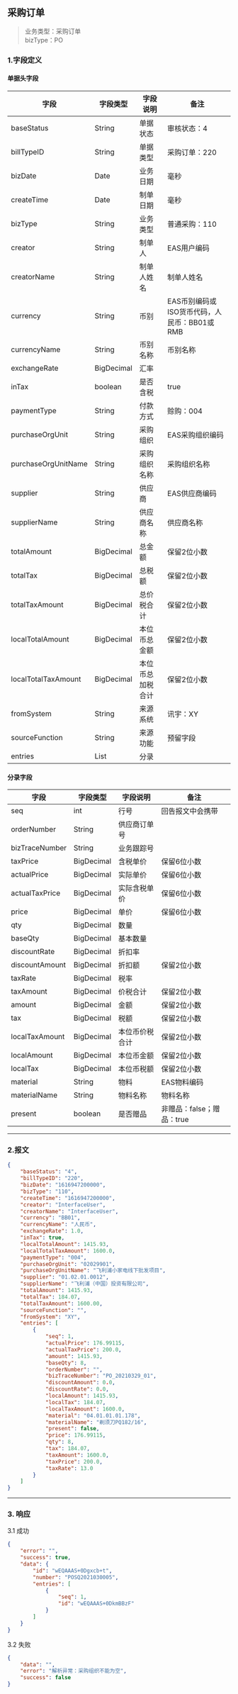 ## <span id="PO">采购订单</span>

> 业务类型：采购订单<br>
> bizType：PO<br>

### 1.字段定义
#### 单据头字段

| 字段                | 字段类型   | 字段说明         | 备注                                        |
| ------------------- | ---------- | ---------------- | ------------------------------------------- |
| baseStatus          | String     | 单据状态         | 审核状态：4                                 |
| billTypeID          | String     | 单据类型         | 采购订单：220                               |
| bizDate             | Date       | 业务日期         | 毫秒                                        |
| createTime          | Date       | 制单日期         | 毫秒                                        |
| bizType             | String     | 业务类型         | 普通采购：110                               |
| creator             | String     | 制单人           | EAS用户编码                                 |
| creatorName | String | 制单人姓名 | 制单人姓名 |
| currency            | String     | 币别             | EAS币别编码或ISO货币代码，人民币：BB01或RMB |
| currencyName | String  | 币别名称 | 币别名称 |
| exchangeRate        | BigDecimal | 汇率             |                                             |
| inTax               | boolean    | 是否含税         | true                                        |
| paymentType         | String     | 付款方式         | 赊购：004                                   |
| purchaseOrgUnit | String | 采购组织 | EAS采购组织编码  |
| purchaseOrgUnitName | String | 采购组织名称 | 采购组织名称 |
| supplier | String | 供应商 | EAS供应商编码 |
| supplierName | String | 供应商名称 | 供应商名称 |
| totalAmount         | BigDecimal | 总金额           | 保留2位小数                                 |
| totalTax            | BigDecimal | 总税额           | 保留2位小数                                 |
| totalTaxAmount      | BigDecimal | 总价税合计       | 保留2位小数                                 |
| localTotalAmount    | BigDecimal | 本位币总金额     | 保留2位小数                                 |
| localTotalTaxAmount | BigDecimal | 本位币总加税合计 | 保留2位小数                                 |
| fromSystem          | String     | 来源系统         | 讯宇：XY                                    |
| sourceFunction      | String     | 来源功能         | 预留字段                                    |
| entries             | List       | 分录             |                                             |

#### 分录字段

| 字段           | 字段类型   | 字段说明       | 备注                      |
| -------------- | ---------- | -------------- | ------------------------- |
| seq            | int        | 行号           | 回告报文中会携带          |
| orderNumber    | String     | 供应商订单号   |                           |
| bizTraceNumber | String     | 业务跟踪号     |                           |
| taxPrice       | BigDecimal | 含税单价       | 保留6位小数               |
| actualPrice    | BigDecimal | 实际单价       | 保留6位小数               |
| actualTaxPrice | BigDecimal | 实际含税单价   | 保留6位小数               |
| price          | BigDecimal | 单价           | 保留6位小数               |
| qty            | BigDecimal | 数量           |                           |
| baseQty        | BigDecimal | 基本数量       |                           |
| discountRate   | BigDecimal | 折扣率         |                           |
| discountAmount | BigDecimal | 折扣额         | 保留2位小数               |
| taxRate        | BigDecimal | 税率           |                           |
| taxAmount      | BigDecimal | 价税合计       | 保留2位小数               |
| amount         | BigDecimal | 金额           | 保留2位小数               |
| tax            | BigDecimal | 税额           | 保留2位小数               |
| localTaxAmount | BigDecimal | 本位币价税合计 | 保留2位小数               |
| localAmount    | BigDecimal | 本位币金额     | 保留2位小数               |
| localTax       | BigDecimal | 本位币税额     | 保留2位小数               |
| material | String | 物料 | EAS物料编码 |
| materialName | String | 物料名称 | 物料名称 |
| present        | boolean    | 是否赠品       | 非赠品：false；赠品：true |

***
### <span id="msgJson">2.报文</span>
```json
{
	"baseStatus": "4",
	"billTypeID": "220",
	"bizDate": "1616947200000",
	"bizType": "110",
	"createTime": "1616947200000",
	"creator": "InterfaceUser",
	"creatorName": "InterfaceUser",
	"currency": "BB01",
	"currencyName": "人民币",
	"exchangeRate": 1.0,
	"inTax": true,
	"localTotalAmount": 1415.93,
	"localTotalTaxAmount": 1600.0,
	"paymentType": "004",
	"purchaseOrgUnit": "02029901",
	"purchaseOrgUnitName": "飞利浦小家电线下批发项目",
	"supplier": "01.02.01.0012",
	"supplierName": "飞利浦（中国）投资有限公司",
	"totalAmount": 1415.93,
	"totalTax": 184.07,
	"totalTaxAmount": 1600.00,
	"sourceFunction": "",
	"fromSystem": "XY",
	"entries": [
		{
			"seq": 1,
			"actualPrice": 176.99115,
			"actualTaxPrice": 200.0,
			"amount": 1415.93,
			"baseQty": 8,
			"orderNumber": "",
			"bizTraceNumber": "PO_20210329_01",
			"discountAmount": 0.0,
			"discountRate": 0.0,
			"localAmount": 1415.93,
			"localTax": 184.07,
			"localTaxAmount": 1600.0,
			"material": "04.01.01.01.178",
			"materialName": "剃须刀PQ182/16",
			"present": false,
			"price": 176.99115,
			"qty": 8,
			"tax": 184.07,
			"taxAmount": 1600.0,
			"taxPrice": 200.0,
			"taxRate": 13.0
		}
	]
}
```
***
### <span id="resultJson">3. 响应</span>
3.1 成功
```json
{
	"error": "",
	"success": true,
	"data": {
		"id": "wEQAAAS+0Dgxcb+t",
		"number": "POSQ2021030005",
		"entries": [
			{
				"seq": 1,
				"id": "wEQAAAS+0DkmBBzF"
			}
		]
	}
}
```
3.2 失败

```json
{
	"data": "",
	"error": "解析异常：采购组织不能为空",
	"success": false
}
```